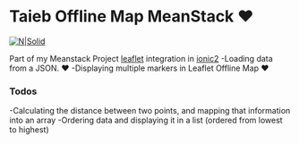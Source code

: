 # Taieb Offline Map MeanStack ❤

[![N|Solid](http://alfelah.com/img/moi.png)](http://www.alfelah.com)

Part of my Meanstack Project [leaflet](http://leafletjs.com/) integration in [ionic2](http://ionicframework.com)
-Loading data from a JSON. ❤
-Displaying multiple markers in Leaflet Offline Map ❤





### Todos

-Calculating the distance between two points, and mapping that information into an array
-Ordering data and displaying it in a list (ordered from lowest to highest)
